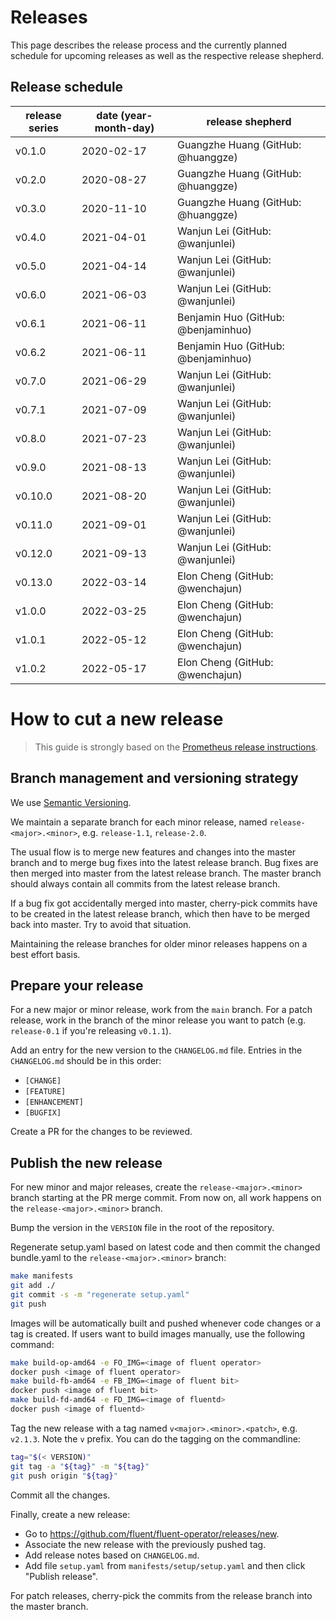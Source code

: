 # Releases

This page describes the release process and the currently planned schedule for upcoming releases as well as the respective release shepherd.

## Release schedule

| release series | date  (year-month-day) | release shepherd                            |
|----------------|--------------------------------------------|---------------------------------------------|
| v0.1.0           | 2020-02-17                                 | Guangzhe Huang (GitHub: @huanggze) |
| v0.2.0           | 2020-08-27                                 | Guangzhe Huang (GitHub: @huanggze)         |
| v0.3.0           | 2020-11-10                                 | Guangzhe Huang (GitHub: @huanggze)     |
| v0.4.0           | 2021-04-01                                 | Wanjun Lei (GitHub: @wanjunlei) |
| v0.5.0           | 2021-04-14                                 | Wanjun Lei (GitHub: @wanjunlei)         |
| v0.6.0           | 2021-06-03                                 | Wanjun Lei (GitHub: @wanjunlei)         |
| v0.6.1           | 2021-06-11                                 | Benjamin Huo (GitHub: @benjaminhuo)         |
| v0.6.2           | 2021-06-11                                 | Benjamin Huo (GitHub: @benjaminhuo)     |
| v0.7.0           | 2021-06-29                                 | Wanjun Lei (GitHub: @wanjunlei)         |
| v0.7.1           | 2021-07-09                                 | Wanjun Lei (GitHub: @wanjunlei)         |
| v0.8.0           | 2021-07-23                                 | Wanjun Lei (GitHub: @wanjunlei)         |
| v0.9.0           | 2021-08-13                                 | Wanjun Lei (GitHub: @wanjunlei)         |
| v0.10.0          | 2021-08-20                                 | Wanjun Lei (GitHub: @wanjunlei)         |
| v0.11.0          | 2021-09-01                                 | Wanjun Lei (GitHub: @wanjunlei)         |
| v0.12.0          | 2021-09-13                                 | Wanjun Lei (GitHub: @wanjunlei)         |
| v0.13.0          | 2022-03-14                                 | Elon Cheng (GitHub: @wenchajun)         |
| v1.0.0           | 2022-03-25                                 | Elon Cheng (GitHub: @wenchajun)         |
| v1.0.1           | 2022-05-12                                 | Elon Cheng (GitHub: @wenchajun)         |
| v1.0.2           | 2022-05-17                                 | Elon Cheng (GitHub: @wenchajun)         |

# How to cut a new release

> This guide is strongly based on the [Prometheus release instructions](https://github.com/prometheus/prometheus/blob/master/RELEASE.md).

## Branch management and versioning strategy

We use [Semantic Versioning](http://semver.org/).

We maintain a separate branch for each minor release, named `release-<major>.<minor>`, e.g. `release-1.1`, `release-2.0`.

The usual flow is to merge new features and changes into the master branch and to merge bug fixes into the latest release branch. Bug fixes are then merged into master from the latest release branch. The master branch should always contain all commits from the latest release branch.

If a bug fix got accidentally merged into master, cherry-pick commits have to be created in the latest release branch, which then have to be merged back into master. Try to avoid that situation.

Maintaining the release branches for older minor releases happens on a best effort basis.

## Prepare your release

For a new major or minor release, work from the `main` branch. For a patch release, work in the branch of the minor release you want to patch (e.g. `release-0.1` if you're releasing `v0.1.1`).

Add an entry for the new version to the `CHANGELOG.md` file. Entries in the `CHANGELOG.md` should be in this order:

* `[CHANGE]`
* `[FEATURE]`
* `[ENHANCEMENT]`
* `[BUGFIX]`

Create a PR for the changes to be reviewed.

## Publish the new release

For new minor and major releases, create the `release-<major>.<minor>` branch starting at the PR merge commit.
From now on, all work happens on the `release-<major>.<minor>` branch.

Bump the version in the `VERSION` file in the root of the repository.

Regenerate setup.yaml based on latest code and then commit the changed bundle.yaml to the `release-<major>.<minor>` branch:
```bash
make manifests
git add ./
git commit -s -m "regenerate setup.yaml"
git push
```

Images will be automatically built and pushed whenever code changes or a tag is created. If users want to build images manually, use the following command:

```bash
make build-op-amd64 -e FO_IMG=<image of fluent operator>
docker push <image of fluent operator>
make build-fb-amd64 -e FB_IMG=<image of fluent bit>
docker push <image of fluent bit>
make build-fd-amd64 -e FD_IMG=<image of fluentd>
docker push <image of fluentd>
```

Tag the new release with a tag named `v<major>.<minor>.<patch>`, e.g. `v2.1.3`. Note the `v` prefix. You can do the tagging on the commandline:

```bash
tag="$(< VERSION)"
git tag -a "${tag}" -m "${tag}"
git push origin "${tag}"
```
Commit all the changes.

Finally, create a new release:

- Go to https://github.com/fluent/fluent-operator/releases/new.
- Associate the new release with the previously pushed tag.
- Add release notes based on `CHANGELOG.md`.
- Add file `setup.yaml` from `manifests/setup/setup.yaml` and then click "Publish release".

For patch releases, cherry-pick the commits from the release branch into the master branch.

